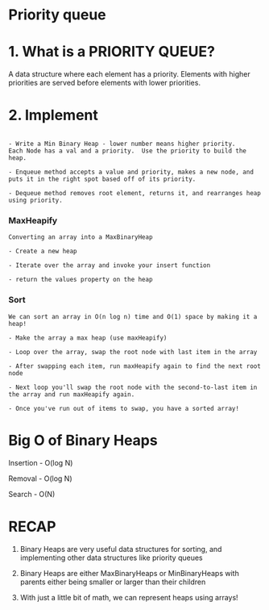 # Priority queue

# 1. What is a PRIORITY QUEUE?

A data structure where each element has a priority. Elements with higher priorities are served before elements with lower priorities.


# 2. Implement

```
 
- Write a Min Binary Heap - lower number means higher priority.
Each Node has a val and a priority.  Use the priority to build the heap.

- Enqueue method accepts a value and priority, makes a new node, and puts it in the right spot based off of its priority.

- Dequeue method removes root element, returns it, and rearranges heap using priority.
```

### MaxHeapify

```
Converting an array into a MaxBinaryHeap

- Create a new heap

- Iterate over the array and invoke your insert function

- return the values property on the heap
```

### Sort

```
We can sort an array in O(n log n) time and O(1) space by making it a heap!

- Make the array a max heap (use maxHeapify)

- Loop over the array, swap the root node with last item in the array

- After swapping each item, run maxHeapify again to find the next root node

- Next loop you'll swap the root node with the second-to-last item in the array and run maxHeapify again.

- Once you've run out of items to swap, you have a sorted array! 
```

# Big O of Binary Heaps

Insertion -   O(log N)

Removal -   O(log N)

Search -   O(N)

# RECAP

1. Binary Heaps are very useful data structures for sorting, and implementing other data structures like priority queues

2. Binary Heaps are either MaxBinaryHeaps or MinBinaryHeaps with parents either being smaller or larger than their children

3. With just a little bit of math, we can represent heaps using arrays!